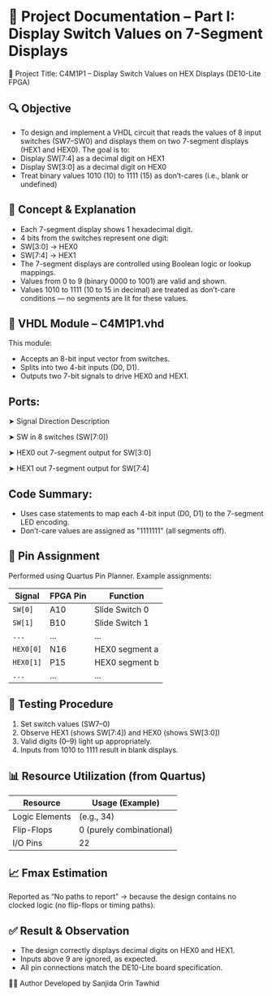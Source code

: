 # 📄 Project Documentation – Part I: Display Switch Values on 7-Segment Displays

🧾 Project Title:
C4M1P1 – Display Switch Values on HEX Displays (DE10-Lite FPGA)

## 🔍 Objective
- To design and implement a VHDL circuit that reads the values of 8 input switches (SW7–SW0) and displays them on two 7-segment displays (HEX1 and HEX0). The goal is to:
- Display SW[7:4] as a decimal digit on HEX1
- Display SW[3:0] as a decimal digit on HEX0
- Treat binary values 1010 (10) to 1111 (15) as don’t-cares (i.e., blank or undefined)

## 🧠 Concept & Explanation
- Each 7-segment display shows 1 hexadecimal digit.
- 4 bits from the switches represent one digit:
- SW[3:0] → HEX0
- SW[7:4] → HEX1
- The 7-segment displays are controlled using Boolean logic or lookup mappings.
- Values from 0 to 9 (binary 0000 to 1001) are valid and shown.
- Values 1010 to 1111 (10 to 15 in decimal) are treated as don’t-care conditions — no segments are lit for these values.

## 💾 VHDL Module – C4M1P1.vhd
This module:
- Accepts an 8-bit input vector from switches.
- Splits into two 4-bit inputs (D0, D1).
- Outputs two 7-bit signals to drive HEX0 and HEX1.

## Ports:
➤ Signal	Direction	Description

➤ SW	in	8 switches (SW[7:0])

➤ HEX0	out	7-segment output for SW[3:0]

➤ HEX1	out	7-segment output for SW[7:4]

## Code Summary:
- Uses case statements to map each 4-bit input (D0, D1) to the 7-segment LED encoding.
- Don’t-care values are assigned as "1111111" (all segments off).

## 📍 Pin Assignment
Performed using Quartus Pin Planner. Example assignments:

| Signal    | FPGA Pin | Function       |
| --------- | -------- | -------------- |
| `SW[0]`   | A10      | Slide Switch 0 |
| `SW[1]`   | B10      | Slide Switch 1 |
| `...`     | ...      | ...            |
| `HEX0[0]` | N16      | HEX0 segment a |
| `HEX0[1]` | P15      | HEX0 segment b |
| `...`     | ...      | ...            |


## 🧪 Testing Procedure
1. Set switch values (SW7–0)
2. Observe HEX1 (shows SW[7:4]) and HEX0 (shows SW[3:0])
3. Valid digits (0–9) light up appropriately.
4. Inputs from 1010 to 1111 result in blank displays.

## 📊 Resource Utilization (from Quartus)
| Resource       | Usage (Example)          |
| -------------- | ------------------------ |
| Logic Elements | (e.g., 34)               |
| Flip-Flops     | 0 (purely combinational) |
| I/O Pins       | 22                       |


## 📈 Fmax Estimation
Reported as “No paths to report” → because the design contains no clocked logic (no flip-flops or timing paths).

## ✅ Result & Observation
- The design correctly displays decimal digits on HEX0 and HEX1.
- Inputs above 9 are ignored, as expected.
- All pin connections match the DE10-Lite board specification.


🙋‍♀️ Author Developed by Sanjida Orin Tawhid


